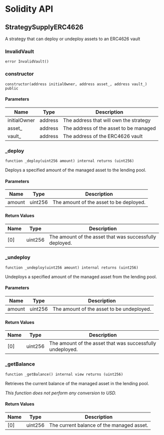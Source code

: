 # Solidity API

## StrategySupplyERC4626

A strategy that can deploy or undeploy assets to an ERC4626 vault

### InvalidVault

```solidity
error InvalidVault()
```

### constructor

```solidity
constructor(address initialOwner, address asset_, address vault_) public
```

#### Parameters

| Name | Type | Description |
| ---- | ---- | ----------- |
| initialOwner | address | The address that will own the strategy |
| asset_ | address | The address of the asset to be managed |
| vault_ | address | The address of the ERC4626 vault |

### _deploy

```solidity
function _deploy(uint256 amount) internal returns (uint256)
```

Deploys a specified amount of the managed asset to the lending pool.

#### Parameters

| Name | Type | Description |
| ---- | ---- | ----------- |
| amount | uint256 | The amount of the asset to be deployed. |

#### Return Values

| Name | Type | Description |
| ---- | ---- | ----------- |
| [0] | uint256 | The amount of the asset that was successfully deployed. |

### _undeploy

```solidity
function _undeploy(uint256 amount) internal returns (uint256)
```

Undeploys a specified amount of the managed asset from the lending pool.

#### Parameters

| Name | Type | Description |
| ---- | ---- | ----------- |
| amount | uint256 | The amount of the asset to be undeployed. |

#### Return Values

| Name | Type | Description |
| ---- | ---- | ----------- |
| [0] | uint256 | The amount of the asset that was successfully undeployed. |

### _getBalance

```solidity
function _getBalance() internal view returns (uint256)
```

Retrieves the current balance of the managed asset in the lending pool.

_This function does not perform any conversion to USD._

#### Return Values

| Name | Type | Description |
| ---- | ---- | ----------- |
| [0] | uint256 | The current balance of the managed asset. |

